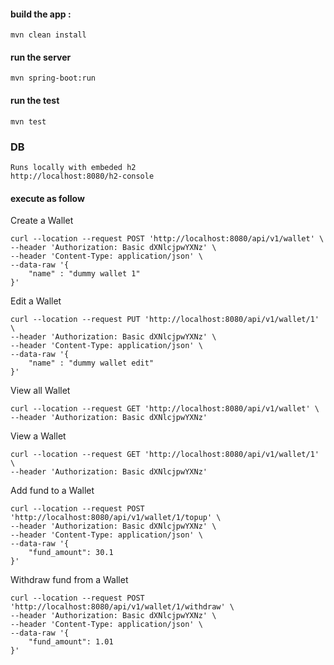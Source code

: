 #### build the app :
    mvn clean install
	
#### run the server

	mvn spring-boot:run
	
#### run the test
    mvn test
    
### DB
    Runs locally with embeded h2 
    http://localhost:8080/h2-console
    
#### execute as follow

Create a Wallet

    curl --location --request POST 'http://localhost:8080/api/v1/wallet' \
    --header 'Authorization: Basic dXNlcjpwYXNz' \
    --header 'Content-Type: application/json' \
    --data-raw '{
        "name" : "dummy wallet 1"
    }'

Edit a Wallet

    curl --location --request PUT 'http://localhost:8080/api/v1/wallet/1' \
    --header 'Authorization: Basic dXNlcjpwYXNz' \
    --header 'Content-Type: application/json' \
    --data-raw '{
        "name" : "dummy wallet edit"
    }'
    
View all Wallet

    curl --location --request GET 'http://localhost:8080/api/v1/wallet' \
    --header 'Authorization: Basic dXNlcjpwYXNz'
    
View a Wallet

    curl --location --request GET 'http://localhost:8080/api/v1/wallet/1' \
    --header 'Authorization: Basic dXNlcjpwYXNz' 
    
Add fund to a Wallet

    curl --location --request POST 'http://localhost:8080/api/v1/wallet/1/topup' \
    --header 'Authorization: Basic dXNlcjpwYXNz' \
    --header 'Content-Type: application/json' \
    --data-raw '{
        "fund_amount": 30.1
    }'

Withdraw fund from a Wallet

    curl --location --request POST 'http://localhost:8080/api/v1/wallet/1/withdraw' \
    --header 'Authorization: Basic dXNlcjpwYXNz' \
    --header 'Content-Type: application/json' \
    --data-raw '{
        "fund_amount": 1.01
    }'
    